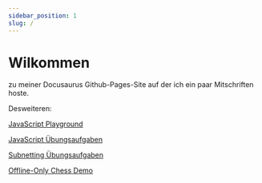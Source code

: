 ```yaml
---
sidebar_position: 1
slug: /
---
```


# Wilkommen
zu meiner Docusaurus Github-Pages-Site auf der ich ein paar Mitschriften hoste.

Desweiteren:

[JavaScript Playground](/playground)

[JavaScript Übungsaufgaben](/blog/tags/js-hero)

[Subnetting Übungsaufgaben](https://vincepr.github.io/vite-subnetting/)

[Offline-Only Chess Demo](https://vincepr.github.io/chessjs/public/chess_in_frontend/index.html)




